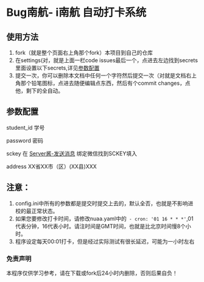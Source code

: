 # Bug南航- i南航 自动打卡系统
## 使用方法
1. fork（就是整个页面右上角那个fork）本项目到自己的仓库
2. 在settings(对，就是上面一栏code issues最后一个，点进去左边找到secrets里面设置以下secrets,详见[参数配置](#canshu)
3. 提交一次，你可以删除本文档中任何一个字符然后提交一次（对就是文档右上角那个铅笔图标，点进去随便编辑点东西，然后有个commit changes，点他，剩下的全自动。

<h2 id="canshu">参数配置</h2>
student_id 学号  

password 密码  

sckey 在 [Server酱-发送消息](http://sc.ftqq.com/?c=code) 绑定微信找到SCKEY填入  

address XX省XX市（区）(XX县)XXX  

## 注意：
1. config.ini中所有的参数都是提交时提交上去的，默认全否，也就是不影响进校的最正常状态。
2. 如果您要修改打卡时间，请修改nuaa.yaml中的` - cron: '01 16 * * *'`,01代表分钟，16代表小时。请注时间是GMT时间，也就是比北京时间慢8个小时。
3. 程序设定每天00:01打卡，但是经过实际测试有很长延迟，可能为一小时左右

### 免责声明
本程序仅供学习参考，请在下载或fork后24小时内删除，否则后果自负！


